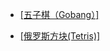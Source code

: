 - [[五子棋（Gobang）]](https://github.com/selfclosingboy/aiwuziqi)


- [[俄罗斯方块(Tetris)]](https://github.com/selfclosingboy/Tetris)
